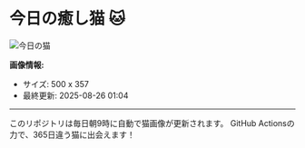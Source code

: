 # 今日の癒し猫 🐱

![今日の猫](https://cdn2.thecatapi.com/images/6lg.jpg)

**画像情報:**
- サイズ: 500 x 357
- 最終更新: 2025-08-26 01:04

---

このリポジトリは毎日朝9時に自動で猫画像が更新されます。
GitHub Actionsの力で、365日違う猫に出会えます！
